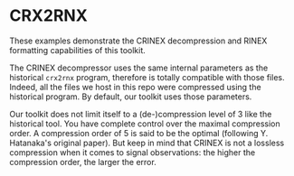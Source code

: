 CRX2RNX
=======

These examples demonstrate the CRINEX decompression and RINEX formatting capabilities
of this toolkit.

The CRINEX decompressor uses the same internal parameters as the historical `crx2rnx` program,
therefore is totally compatible with those files. Indeed, all the files we host in this repo
were compressed using the historical program. By default, our toolkit uses those parameters.

Our toolkit does not limit itself to a (de-)compression level of 3 like the historical tool.
You have complete control over the maximal compression order.
A compression order of 5 is said to be the optimal (following Y. Hatanaka's original paper).
But keep in mind that CRINEX is not a lossless compression when it comes to signal observations: 
the higher the compression order, the larger the error.

